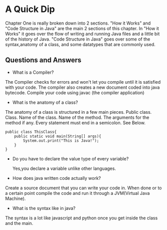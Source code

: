 # A Quick Dip

Chapter One is really broken down into 2 sections. "How it Works" and "Code Structure in Java"
are the main 2 sections of this chapter. In "How it Works" it goes over the flow of writing and running Java files and a little bit of the history of Java. "Code Structure in Java" goes over some of the syntax,anatomy of a class, and some datatypes that are commonly used.

## Questions and Answers

- What is a Compiler?

The Compiler checks for errors and won't let you compile until it is satisfied with your code. The compiler also creates a new document coded into java bytecode. Compile your code using javac (the compiler application)

- What is the anatomy of a class?

The anatomy of a class is structured in a few main pieces. Public class. Class. Name of the class. Name of the method. The arguments for the method if any. Every statement must end in a semicolon. See Below.

    public class ThisClass{
    	public static void main(String[] args){
    		System.out.print("This is Java!");
    	}
    }

- Do you have to declare the value type of every variable?

  Yes,you declare a variable unlike other languages.

- How does java written code actually work?

Create a source document that you can write your code in. When done or to a certain point compile the code and run it through a JVM(Virtual Java Machine).

- What is the syntax like in java?

The syntax is a lot like javascript and python once you get inside the class and the main.
